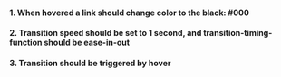 #### 1. When hovered a link should change color to the black: #000
#### 2. Transition speed should be set to 1 second, and transition-timing-function should be ease-in-out
#### 3. Transition should be triggered by hover